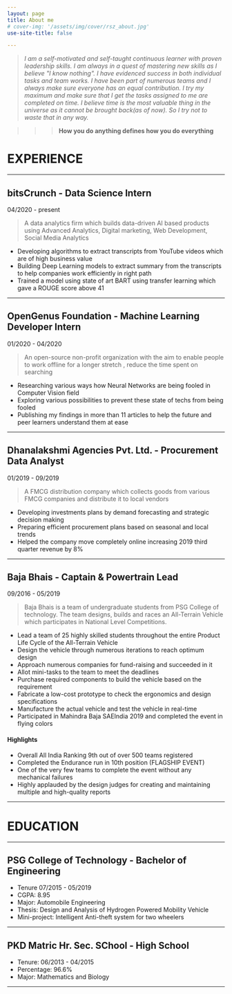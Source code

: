 ```yaml
---
layout: page
title: About me
# cover-img: '/assets/img/cover/rsz_about.jpg'
use-site-title: false

---
```


>*I am a self-motivated and self-taught continuous learner with proven leadership skills. I am always in a quest of mastering new skills as I believe "I know nothing". I have evidenced success in both individual tasks and team works. I have been part of numerous teams and I always make sure everyone has an equal contribution. I try my maximum and make sure that I get the tasks assigned to me are completed on time. I believe time is the most valuable thing in the universe as it cannot be brought back(as of now). So I try not to waste that in any way.*

>>> **How you do anything defines how you do everything**

# EXPERIENCE

---
## bitsCrunch - **Data Science Intern**
04/2020 - present
> A data analytics firm which builds data-driven AI based products using Advanced Analytics, Digital marketing, Web Development, Social Media Analytics

* Developing algorithms to extract transcripts from YouTube videos which are of high business value
* Building Deep Learning models to extract summary from the transcripts to help companies work efficiently in right path
* Trained a model using state of art BART using transfer learning which gave a ROUGE score above 41

---
## OpenGenus Foundation - **Machine Learning Developer Intern**
01/2020 - 04/2020
> An open-source non-profit organization with the aim to enable people to work offline for a longer stretch , reduce the time spent on searching

* Researching various ways how Neural Networks are being fooled in Computer Vision field
* Exploring various possibilities to prevent these state of techs from being fooled
* Publishing my findings in more than 11 articles to help the future and peer learners understand them at ease

---
## Dhanalakshmi Agencies Pvt. Ltd. - **Procurement Data Analyst**
01/2019 - 09/2019
> A FMCG distribution company which collects goods from various FMCG companies and distribute it to local vendors

* Developing investments plans by demand forecasting and strategic decision making
* Preparing efficient procurement plans based on seasonal and local trends
* Helped the company move completely online increasing 2019 third quarter revenue by 8%

---

## Baja Bhais - **Captain & Powertrain Lead**
09/2016 - 05/2019
> Baja Bhais is a team of undergraduate students from PSG College of technology. The team designs, builds and races an All-Terrain Vehicle which participates in National Level Competitions.

* Lead a team of 25 highly skilled students throughout the entire Product Life Cycle of the All-Terrain Vehicle
* Design the vehicle through numerous iterations to reach optimum design
* Approach numerous companies for fund-raising and succeeded in it
* Allot mini-tasks to the team to meet the deadlines
* Purchase required components to build the vehicle based on the requirement
* Fabricate a low-cost prototype to check the ergonomics and design specifications
* Manufacture the actual vehicle and test the vehicle in real-time
* Participated in Mahindra Baja SAEIndia 2019 and completed the event in flying colors

#### Highlights
* Overall All India Ranking 9th out of over 500 teams registered
* Completed the Endurance run in 10th position (FLAGSHIP EVENT)
* One of the very few teams to complete the event without any mechanical failures
* Highly applauded by the design judges for creating and maintaining multiple and high-quality reports

---

# EDUCATION

---
## PSG College of Technology - **Bachelor of Engineering**
* Tenure 07/2015 - 05/2019
* CGPA: 8.95
* Major: Automobile Engineering
* Thesis: Design and Analysis of Hydrogen Powered Mobility Vehicle
* Mini-project: Intelligent Anti-theft system for two wheelers

---
## PKD Matric Hr. Sec. SChool - **High School**
* Tenure: 06/2013 - 04/2015
* Percentage: 96.6%
* Major: Mathematics and Biology

---
